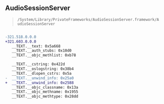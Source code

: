 ## AudioSessionServer

> `/System/Library/PrivateFrameworks/AudioSessionServer.framework/AudioSessionServer`

```diff

-321.518.0.0.0
+321.603.0.0.0
   __TEXT.__text: 0x5a668
   __TEXT.__auth_stubs: 0x10d0
   __TEXT.__objc_methlist: 0xb78

   __TEXT.__cstring: 0x422d
   __TEXT.__oslogstring: 0x38b4
   __TEXT.__dlopen_cstrs: 0x5a
-  __TEXT.__unwind_info: 0x25a0
+  __TEXT.__unwind_info: 0x2588
   __TEXT.__objc_classname: 0x13a
   __TEXT.__objc_methname: 0x1955
   __TEXT.__objc_methtype: 0x28dd

```
